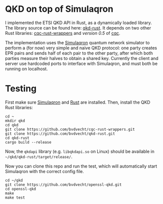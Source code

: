 # QKD on top of Simulaqron

I implemented the ETSI QKD API in Rust, as a dynamically loaded library. 
The library source can be found here: [qkd-rust](https://github.com/bvdvecht/qkd-rust). 
It depends on two other Rust libraries: [cqc-rust-wrappers](https://github.com/bvdvecht/cqc-rust-wrappers) and *version 0.5* of [cqc](https://docs.rs/crate/cqc/0.5.0).

The implementation uses the [Simulaqron](https://github.com/SoftwareQuTech/SimulaQron) quantum network simulator to perform a (for now) very simple and naive QKD protocol: one party creates EPR pairs and sends half of each pair to the other party, after which both parties measure their halves to obtain a shared key.
Currently the client and server use hardcoded ports to interface with Simulaqron, and must both be running on localhost.

# Testing
First make sure [Simulaqron](http://www.simulaqron.org/) and [Rust](https://www.rust-lang.org/tools/install) are installed. Then, install the QKD Rust libraries:

~~~
cd ~
mkdir qkd
cd qkd
git clone https://github.com/bvdvecht/cqc-rust-wrappers.git
git clone https://github.com/bvdvecht/qkd-rust.git
cd qkd-rust
cargo build --release
~~~

Now, the `qkdapi` library (e.g. `libqkdapi.so` on Linux) should be available in `~/qkd/qkd-rust/target/release/`.

Now you can clone this repo and run the test, which will automatically start Simulaqron with the correct config file.
~~~
cd ~/qkd
git clone https://github.com/bvdvecht/openssl-qkd.git
cd openssl-qkd
make
make test
~~~
